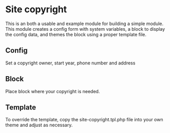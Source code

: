 # Site copyright

This is an both a usable and example module for building a simple module. This module creates a config form with system variables, a block to display the config data, and themes the block using a proper template file.

## Config

Set a copyright owner, start year, phone number and address

## Block

Place block where your copyright is needed.

## Template

To override the template, copy the site-copyright.tpl.php file into your own theme and adjust as necessary.
